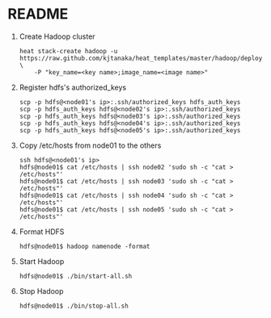 README
======

1. Create Hadoop cluster

   ```
   heat stack-create hadoop -u https://raw.github.com/kjtanaka/heat_templates/master/hadoop/deploy_hadoop.yml \
       -P "key_name=<key name>;image_name=<image name>"
   ```

2. Register hdfs's authorized_keys

   ```
   scp -p hdfs@<node01's ip>:.ssh/authorized_keys hdfs_auth_keys
   scp -p hdfs_auth_keys hdfs@<node02's ip>:.ssh/authorized_keys
   scp -p hdfs_auth_keys hdfs@<node03's ip>:.ssh/authorized_keys
   scp -p hdfs_auth_keys hdfs@<node04's ip>:.ssh/authorized_keys
   scp -p hdfs_auth_keys hdfs@<node05's ip>:.ssh/authorized_keys
   ```

3. Copy /etc/hosts from node01 to the others

   ```
   ssh hdfs@<node01's ip>
   hdfs@node01$ cat /etc/hosts | ssh node02 'sudo sh -c "cat > /etc/hosts"'
   hdfs@node01$ cat /etc/hosts | ssh node03 'sudo sh -c "cat > /etc/hosts"'
   hdfs@node01$ cat /etc/hosts | ssh node04 'sudo sh -c "cat > /etc/hosts"'
   hdfs@node01$ cat /etc/hosts | ssh node05 'sudo sh -c "cat > /etc/hosts"'
   ```

4. Format HDFS

   ```
   hdfs@node01$ hadoop namenode -format
   ```

5. Start Hadoop

   ```
   hdfs@node01$ ./bin/start-all.sh
   ```

6. Stop Hadoop

   ```
   hdfs@node01$ ./bin/stop-all.sh
   ```
